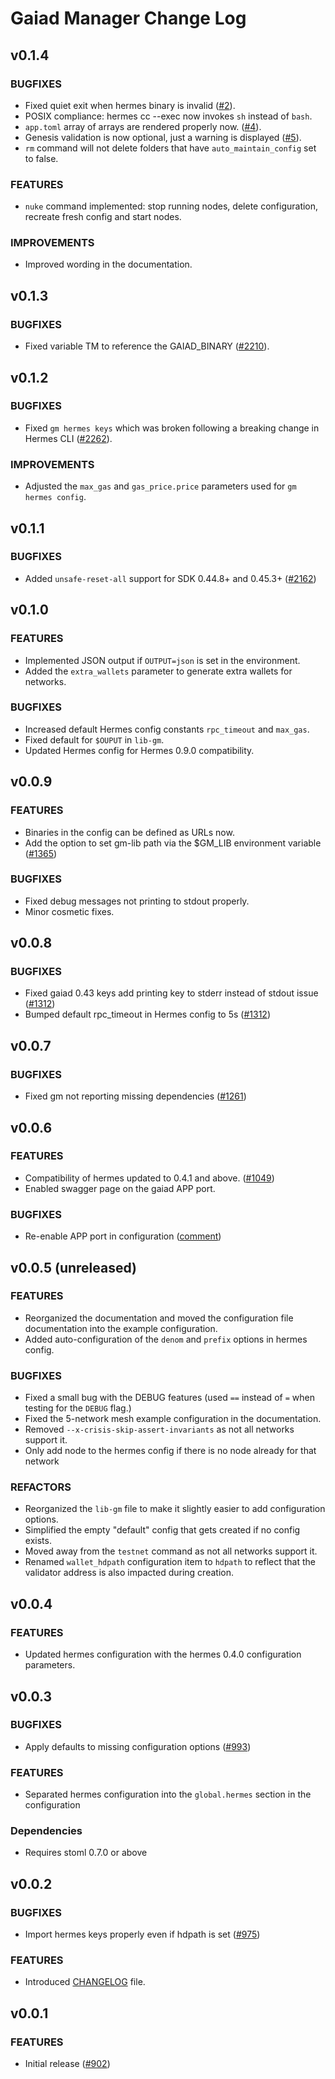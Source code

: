 # Gaiad Manager Change Log

## v0.1.4

### BUGFIXES

- Fixed quiet exit when hermes binary is invalid ([#2]).
- POSIX compliance: hermes cc --exec now invokes `sh` instead of `bash`.
- `app.toml` array of arrays are rendered properly now. ([#4]).
- Genesis validation is now optional, just a warning is displayed ([#5]).
- `rm` command will not delete folders that have `auto_maintain_config` set to false.

[#2]: https://github.com/informalsystems/gm/issues/2
[#4]: https://github.com/informalsystems/gm/issues/4
[#5]: https://github.com/informalsystems/gm/issues/5

### FEATURES
- `nuke` command implemented: stop running nodes, delete configuration, recreate fresh config and start nodes.

[#3]: https://github.com/informalsystems/gm/issues/3

### IMPROVEMENTS
- Improved wording in the documentation.

## v0.1.3

### BUGFIXES

- Fixed variable TM to reference the GAIAD_BINARY ([#2210]).

[#2210]: https://github.com/informalsystems/hermes/issues/2210

## v0.1.2

### BUGFIXES

- Fixed `gm hermes keys` which was broken following a breaking change in Hermes CLI ([#2262]).

### IMPROVEMENTS

- Adjusted the `max_gas` and `gas_price.price` parameters used for `gm hermes config`.

[#2262]: https://github.com/informalsystems/hermes/issues/2262


## v0.1.1

### BUGFIXES

- Added `unsafe-reset-all` support for SDK 0.44.8+ and 0.45.3+ ([#2162])


[#2162]: https://github.com/informalsystems/hermes/issues/2162

## v0.1.0

### FEATURES
- Implemented JSON output if `OUTPUT=json` is set in the environment.
- Added the `extra_wallets` parameter to generate extra wallets for networks.

### BUGFIXES
- Increased default Hermes config constants `rpc_timeout` and `max_gas`.
- Fixed default for `$OUPUT` in `lib-gm`.
- Updated Hermes config for Hermes 0.9.0 compatibility.

## v0.0.9

### FEATURES
- Binaries in the config can be defined as URLs now.
- Add the option to set gm-lib path via the $GM_LIB environment variable ([#1365])

### BUGFIXES
- Fixed debug messages not printing to stdout properly.
- Minor cosmetic fixes.

## v0.0.8

### BUGFIXES
- Fixed gaiad 0.43 keys add printing key to stderr instead of stdout issue ([#1312])
- Bumped default rpc_timeout in Hermes config to 5s ([#1312])

[#1312]: https://github.com/informalsystems/hermes/issues/1312
[#1365]: https://github.com/informalsystems/hermes/issues/1365

## v0.0.7

### BUGFIXES
- Fixed gm not reporting missing dependencies ([#1261])

[#1261]: https://github.com/informalsystems/hermes/issues/1261

## v0.0.6

### FEATURES
- Compatibility of hermes updated to 0.4.1 and above. ([#1049])
- Enabled swagger page on the gaiad APP port.

### BUGFIXES
- Re-enable APP port in configuration ([comment](https://github.com/informalsystems/hermes/pull/1051#issuecomment-856024919))

[#1049]: https://github.com/informalsystems/hermes/issues/1049

## v0.0.5 (unreleased)

### FEATURES
- Reorganized the documentation and moved the configuration file documentation into the example configuration.
- Added auto-configuration of the `denom` and `prefix` options in hermes config.

### BUGFIXES
- Fixed a small bug with the DEBUG features (used `==` instead of `=` when testing for the `DEBUG` flag.)
- Fixed the 5-network mesh example configuration in the documentation.
- Removed `--x-crisis-skip-assert-invariants` as not all networks support it.
- Only add node to the hermes config if there is no node already for that network

### REFACTORS
- Reorganized the `lib-gm` file to make it slightly easier to add configuration options.
- Simplified the empty "default" config that gets created if no config exists.
- Moved away from the `testnet` command as not all networks support it.
- Renamed `wallet_hdpath` configuration item to `hdpath` to reflect that the validator address is also impacted during
  creation.

## v0.0.4

### FEATURES
- Updated hermes configuration with the hermes 0.4.0 configuration parameters.

## v0.0.3

### BUGFIXES
- Apply defaults to missing configuration options ([#993])

### FEATURES
- Separated hermes configuration into the `global.hermes` section in the configuration

### Dependencies
- Requires stoml 0.7.0 or above

[#993]: https://github.com/informalsystems/hermes/issues/993

## v0.0.2

### BUGFIXES
- Import hermes keys properly even if hdpath is set ([#975])

### FEATURES
- Introduced [CHANGELOG](https://github.com/informalsystems/hermes/blob/master/scripts/gm/CHANGELOG.md) file.

[#975]: https://github.com/informalsystems/hermes/issues/975

## v0.0.1

### FEATURES
- Initial release ([#902])

[#902]: https://github.com/informalsystems/hermes/issues/902
